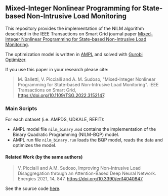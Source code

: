 ## Mixed-Integer Nonlinear Programming for State-based Non-Intrusive Load Monitoring 
This repository provides the implementation of the NILM algorithm described in the IEEE Transactions on Smart Grid journal paper [Mixed-Integer Nonlinear Programming for State-based Non-Intrusive Load Monitoring](https://ieeexplore.ieee.org/document/9714495).

The optimization model is written in [AMPL](https://ampl.com/) and solved with [Gurobi Optimizer](https://www.gurobi.com/).

If you use this paper in your research please cite:
> M. Balletti, V. Piccialli and A. M. Sudoso, "Mixed-Integer Nonlinear Programming for State-based Non-Intrusive Load Monitoring". 
> IEEE Transactions on Smart Grid, https://doi.org/10.1109/TSG.2022.3152147.

### Main Scripts
For each dataset (i.e. AMPDS, UDKALE, REFIT):
- AMPL model file `nilm_binary.mod` contains the implementation of the Binary Quadratic Programming (NILM-BQP) model.
- AMPL run file `nilm_binary.run` loads the BQP model, reads the data and optimizes the model.


#### Related Work (by the same authors)

> V. Piccialli and A.M. Sudoso, Improving Non-Intrusive Load Disaggregation through an Attention-Based Deep Neural Network. 
> Energies 2021, 14, 847. https://doi.org/10.3390/en14040847

See the source code [here](https://github.com/antoniosudoso/attention-nilm).
